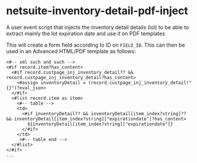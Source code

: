 # netsuite-inventory-detail-pdf-inject
A user event script that injects the inventory detail details (lol) to be able to extract mainly the lot expiration date and use it on PDF templates

This will create a form field according to ID on `FIELD_ID`. This can then be used in an Advanced HTML/PDF template as follows:


```FreeMarker
<#-- xml such and such -->
<#if record.item?has_content>
  <#if record.custpage_inj_inventory_detail?? && record.custpage_inj_inventory_detail?has_content>
    <#assign inventoryDetail = (record.custpage_inj_inventory_detail!"{}")?eval_json>
  </#if>
  <#list record.item as item>
    <#-- table -->
    <td>
      <#if inventoryDetail?? && inventoryDetail[item_index?string]?? && inventoryDetail[item_index?string]["expirationdate"]?has_content>
        ${inventoryDetail[item_index?string]["expirationdate"]}
      </#if>
    </td>
     <#-- table end -->
  </#list>
</#if>
...
